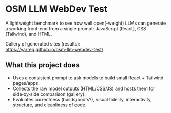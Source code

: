 # OSM LLM WebDev Test

A lightweight benchmark to see how well open(-weight) LLMs can generate a working front-end from a single prompt: JavaScript (React), CSS (Tailwind), and HTML.

Gallery of generated sites (results):  
https://yarreg.github.io/osm-llm-webdev-test/

## What this project does
- Uses a consistent prompt to ask models to build small React + Tailwind pages/apps.
- Collects the raw model outputs (HTML/CSS/JS) and hosts them for side‑by‑side comparison (gallery).
- Evaluates correctness (builds/boots?), visual fidelity, interactivity, structure, and cleanliness of code.
